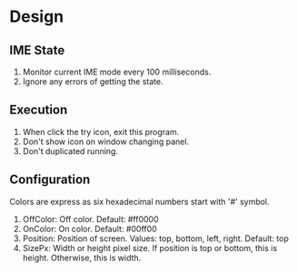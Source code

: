 # Design

## IME State

1. Monitor current IME mode every 100 milliseconds.
1. Ignore any errors of getting the state.

## Execution

1. When click the try icon, exit this program.
1. Don't show icon on window changing panel.
1. Don't duplicated running.

## Configuration

Colors are express as six hexadecimal numbers start with '#' symbol.
1. OffColor: Off color. Default: #ff0000
1. OnColor: On color. Default: #00ff00
1. Position: Position of screen. Values: top, bottom, left, right. Default: top
1. SizePx: Width or height pixel size. If position is top or bottom, this is height. Otherwise, this is width.

